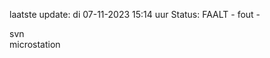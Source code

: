 laatste update: 
di 07-11-2023 15:14   uur 
Status: FAALT - fout - 
<div class="service R">svn</div><div class="service Y">microstation</div>